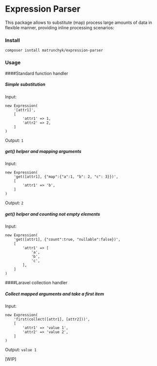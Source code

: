 # Expression Parser

This package allows to substitute (map) process large amounts of data in flexible manner, providing inline processing scenarios:
### Install

`composer isntall matrunchyk/expression-parser`

### Usage

####Standard function handler

##### Simple substitution
Input: 
```
new Expression(
    '[attr1]',
    [
        'attr1' => 1,
        'attr2' => 2,
    ]
)
```
Output: `1`

##### get() helper and mapping arguments
Input:
```
new Expression(
    'get([attr1], {"map":{"a":1, "b": 2, "c": 3}})',
    [
        'attr1' => 'b',
    ]
)
```
Output: `2`

##### get() helper and counting not empty elements
Input:
```
new Expression(
    'get([attr1], {"count":true, "nullable":false})',
    [
        'attr1' => [
            'a',
            'b',
            'c',
        ],
    ]
)
```

####Laravel collection handler

##### Collect mapped arguments and take a first item

Input: 
```
new Expression(
    'first(collect([attr1], [attr2]))',
    [
        'attr1' => 'value 1',
        'attr2' => 'value 2',
    ]
)
```
Output: `value 1`

[WIP]

